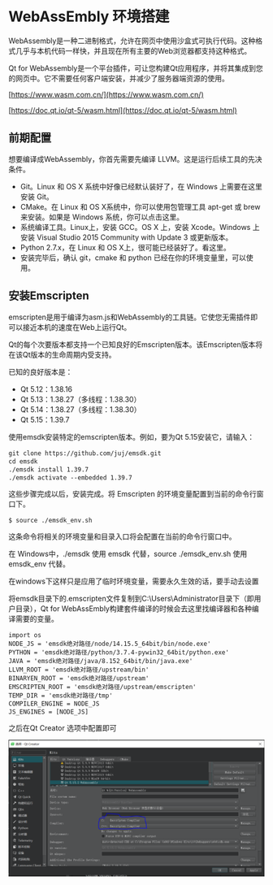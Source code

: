 # WebAssEmbly 环境搭建

WebAssembly是一种二进制格式，允许在网页中使用沙盒式可执行代码。这种格式几乎与本机代码一样快，并且现在所有主要的Web浏览器都支持这种格式。

Qt for WebAssembly是一个平台插件，可让您构建Qt应用程序，并将其集成到您的网页中。它不需要任何客户端安装，并减少了服务器端资源的使用。

[https://www.wasm.com.cn/](https://www.wasm.com.cn/)

[https://doc.qt.io/qt-5/wasm.html](https://doc.qt.io/qt-5/wasm.html)

## 前期配置

想要编译成WebAssembly，你首先需要先编译 LLVM。这是运行后续工具的先决条件。

* Git。Linux 和 OS X 系统中好像已经默认装好了，在 Windows 上需要在这里安装 Git。
* CMake。在 Linux 和 OS X系统中，你可以使用包管理工具 apt-get 或 brew 来安装。如果是 Windows 系统，你可以点击这里。
* 系统编译工具。Linux上，安装 GCC。OS X 上，安装 Xcode。Windows 上安装 Visual Studio 2015 Community with Update 3 或更新版本。
* Python 2.7.x，在 Linux 和 OS X上，很可能已经装好了。看这里。
* 安装完毕后，确认 git，cmake 和 python 已经在你的环境变量里，可以使用。

## 安装Emscripten

emscripten是用于编译为asm.js和WebAssembly的工具链。它使您无需插件即可以接近本机的速度在Web上运行Qt。

Qt的每个次要版本都支持一个已知良好的Emscripten版本。该Emscripten版本将在该Qt版本的生命周期内受支持。



已知的良好版本是：
* Qt 5.12：1.38.16
* Qt 5.13：1.38.27（多线程：1.38.30）
* Qt 5.14：1.38.27（多线程：1.38.30）
* Qt 5.15：1.39.7

使用emsdk安装特定的emscripten版本。例如，要为Qt 5.15安装它，请输入：

```
git clone https://github.com/juj/emsdk.git
cd emsdk
./emsdk install 1.39.7
./emsdk activate --embedded 1.39.7
```

这些步骤完成以后，安装完成。将 Emscripten 的环境变量配置到当前的命令行窗口下。

```
$ source ./emsdk_env.sh
```

这条命令将相关的环境变量和目录入口将会配置在当前的命令行窗口中。

在 Windows中，./emsdk 使用 emsdk 代替，source ./emsdk_env.sh 使用 emsdk_env 代替。

在windows下这样只是应用了临时环境变量，需要永久生效的话，要手动去设置

将emsdk目录下的.emscripten文件复制到C:\Users\Administrator目录下（即用户目录），Qt for WebAssEmbly构建套件编译的时候会去这里找编译器和各种编译需要的变量。

```
import os
NODE_JS = 'emsdk绝对路径/node/14.15.5_64bit/bin/node.exe'
PYTHON = 'emsdk绝对路径/python/3.7.4-pywin32_64bit/python.exe'
JAVA = 'emsdk绝对路径/java/8.152_64bit/bin/java.exe'
LLVM_ROOT = 'emsdk绝对路径/upstream/bin'
BINARYEN_ROOT = 'emsdk绝对路径/upstream'
EMSCRIPTEN_ROOT = 'emsdk绝对路径/upstream/emscripten'
TEMP_DIR = 'emsdk绝对路径/tmp'
COMPILER_ENGINE = NODE_JS
JS_ENGINES = [NODE_JS]
```

之后在Qt Creator 选项中配置即可

![webassembly_doc](../../Images/webassembly_doc.png)


